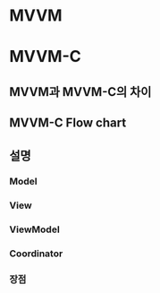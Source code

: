 # MVVM

# MVVM-C

## MVVM과 MVVM-C의 차이

## MVVM-C Flow chart

## 설명

### Model

### View

### ViewModel

### Coordinator

### 장점
